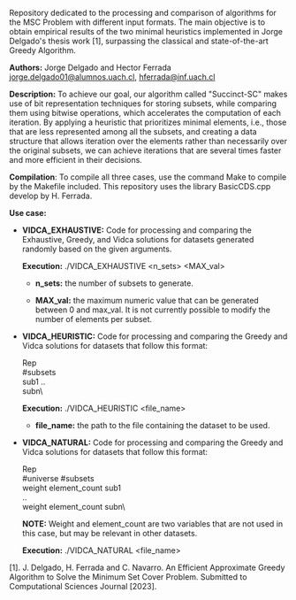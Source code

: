 
Repository dedicated to the processing and comparison of algorithms for the MSC Problem with different input formats. The main objective is to obtain empirical results of the two minimal heuristics implemented in Jorge Delgado's thesis work [1], surpassing the classical and state-of-the-art Greedy Algorithm.

**Authors:** Jorge Delgado and Hector Ferrada jorge.delgado01@alumnos.uach.cl, hferrada@inf.uach.cl 

**Description:** To achieve our goal, our algorithm called "Succinct-SC" makes use of bit representation techniques for storing subsets, while comparing them using bitwise operations, which accelerates the computation of each iteration. By applying a heuristic that prioritizes minimal elements, i.e., those that are less represented among all the subsets, and creating a data structure that allows iteration over the elements rather than necessarily over the original subsets, we can achieve iterations that are several times faster and more efficient in their decisions.

**Compilation**: To compile all three cases, use the command Make to compile by the Makefile included. This repository uses the library BasicCDS.cpp develop by H. Ferrada.

**Use case:**
- **VIDCA_EXHAUSTIVE:** Code for processing and comparing the Exhaustive, Greedy, and Vidca solutions for datasets generated randomly based on the given arguments.

   **Execution:** ./VIDCA_EXHAUSTIVE <n_sets> <MAX_val>

  - **n_sets:** the number of subsets to generate.

  - **MAX_val:** the maximum numeric value that can be generated between 0 and max_val. It is not currently possible to modify the number of elements per subset.

- **VIDCA_HEURISTIC:** Code for processing and comparing the Greedy and Vidca solutions for datasets that follow this format:

    Rep\
    #subsets\
    sub1
    ..\
    subn\

  **Execution:** ./VIDCA_HEURISTIC <file_name>

  - **file_name:** the path to the file containing the dataset to be used.

- **VIDCA_NATURAL:** Code for processing and comparing the Greedy and Vidca solutions for datasets that follow this format:

    Rep\
    #universe #subsets\
    weight element_count sub1\
    ..\
    weight element_count subn\

    **NOTE:** Weight and element_count are two variables that are not used in this case, but may be relevant in other datasets.

  **Execution:** ./VIDCA_NATURAL <file_name>

[1]. J. Delgado, H. Ferrada and C. Navarro. An Efficient Approximate Greedy Algorithm to Solve the Minimum Set Cover Problem.
Submitted to Computational Sciences Journal [2023].

